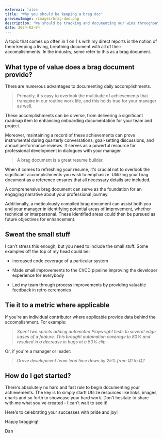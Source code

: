```yaml
---
external: false
title: "Why you should be keeping a brag doc"
previewImage: /images/brag-doc.png
description: "We should be tracking and documenting our wins throughout our careers. It will pay dividends in the long run."
date: 2024-02-04
---
```


A topic that comes up often in 1 on 1's with my direct reports is the notion of them keeping a living, breathing document with all of their accomplishments. In the industry, some refer to this as a brag document.

## What type of value does a brag document provide?

There are numerous advantages to documenting daily accomplishments. 

> Primarily, it's easy to overlook the multitude of achievements that transpire in our routine work life, and this holds true for your manager as well.

These accomplishments can be diverse, from delivering a significant roadmap item to enhancing onboarding documentation for your team and project.

Moreover, maintaining a record of these achievements can prove instrumental during quarterly conversations, goal-setting discussions, and annual performance reviews. It serves as a powerful resource for professional development in dialogues with your manager.

> A brag document is a great resume builder.

When it comes to refreshing your resume, it's crucial not to overlook the significant accomplishments you wish to emphasize. Utilizing your brag document as a reference ensures that all necessary details are included.

A comprehensive brag document can serve as the foundation for an engaging narrative about your professional journey.

Additionally, a meticulously compiled brag document can assist both you and your manager in identifying potential areas of improvement, whether technical or interpersonal. These identified areas could then be pursued as future objectives for enhancement.

## Sweat the small stuff

I can't stress this enough, but you need to include the small stuff. Some examples off the top of my head could be:

- Increased code coverage of a particular system

- Made small improvements to the CI/CD pipeline improving the developer experience for everybody

- Led my team through process improvements by providing valuable feedback in retro ceremonies

## Tie it to a metric where applicable

If you're an individual contributor where applicable provide data behind the accomplishment. For example:

> _Spent two sprints adding automated Playwright tests to several edge cases of a feature. This brought automation coverage to 80% and resulted in a decrease in bugs at a 50% clip_

Or, if you're a manager or leader:
> _Drove development team lead time down by 25% from Q1 to Q2_

## How do I get started?

There's absolutely no hard and fast rule to begin documenting your achievements. The key is to simply start! Utilize resources like links, images, charts and so forth to showcase your hard work. Don't hesitate to share with me what you've created - I can't wait to see it!

Here's to celebrating your successes with pride and joy!

Happy bragging!

Dan
